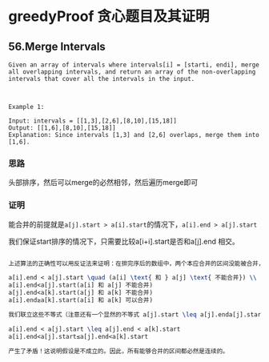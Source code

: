 # greedyProof 贪心题目及其证明

## 56.Merge Intervals
    Given an array of intervals where intervals[i] = [starti, endi], merge all overlapping intervals, and return an array of the non-overlapping intervals that cover all the intervals in the input.

     

    Example 1:

    Input: intervals = [[1,3],[2,6],[8,10],[15,18]]
    Output: [[1,6],[8,10],[15,18]]
    Explanation: Since intervals [1,3] and [2,6] overlaps, merge them into [1,6].


### 思路
头部排序，然后可以merge的必然相邻，然后遍历merge即可

### 证明

能合并的前提就是`a[j].start > a[i].start`的情况下，`a[i].end > a[j].start`

我们保证start排序的情况下，只需要比较a[i+i].start是否和a[j].end 相交。
```latex

上述算法的正确性可以用反证法来证明：在排完序后的数组中，两个本应合并的区间没能被合并，那么说明存在这样的三元组 (i, j, k)(i,j,k) 以及数组中的三个区间 a[i], a[j], a[k]a[i],a[j],a[k] 满足 i < j < ki<j<k 并且 (a[i], a[k])(a[i],a[k]) 可以合并，但 (a[i], a[j])(a[i],a[j]) 和 (a[j], a[k])(a[j],a[k]) 不能合并。这说明它们满足下面的不等式：

a[i].end < a[j].start \quad (a[i] \text{ 和 } a[j] \text{ 不能合并}) \\ a[j].end < a[k].start \quad (a[j] \text{ 和 } a[k] \text{ 不能合并}) \\ a[i].end \geq a[k].start \quad (a[i] \text{ 和 } a[k] \text{ 可以合并}) \\
a[i].end<a[j].start(a[i] 和 a[j] 不能合并)
a[j].end<a[k].start(a[j] 和 a[k] 不能合并)
a[i].end≥a[k].start(a[i] 和 a[k] 可以合并)

我们联立这些不等式（注意还有一个显然的不等式 a[j].start \leq a[j].enda[j].start≤a[j].end），可以得到：

a[i].end < a[j].start \leq a[j].end < a[k].start
a[i].end<a[j].start≤a[j].end<a[k].start

产生了矛盾！这说明假设是不成立的。因此，所有能够合并的区间都必然是连续的。



```
